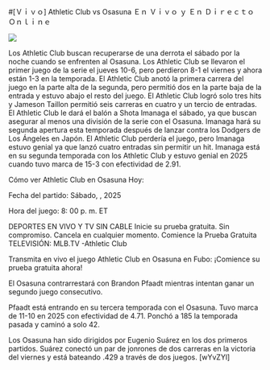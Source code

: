 #[Ｖｉｖｏ] Athletic Club vs Osasuna Ｅｎ Ｖｉｖｏ ｙ Ｅｎ Ｄｉｒｅｃｔｏ Ｏｎｌｉｎｅ  
  
  
[![](https://i.imgur.com/qSNzIqt.png)](https://movie.rssnews.media/XrMGbuW.php)  
  
Los Athletic Club buscan recuperarse de una derrota el sábado por la noche cuando se enfrenten al Osasuna. Los Athletic Club se llevaron el primer juego de la serie el jueves 10-6, pero perdieron 8-1 el viernes y ahora están 1-3 en la temporada. El Athletic Club anotó la primera carrera del juego en la parte alta de la segunda, pero permitió dos en la parte baja de la entrada y estuvo abajo el resto del juego. El Athletic Club logró solo tres hits y Jameson Taillon permitió seis carreras en cuatro y un tercio de entradas. El Athletic Club le dará el balón a Shota Imanaga el sábado, ya que buscan asegurar al menos una división de la serie con el Osasuna. Imanaga hará su segunda apertura esta temporada después de lanzar contra los Dodgers de Los Ángeles en Japón. El Athletic Club perdería el juego, pero Imanaga estuvo genial ya que lanzó cuatro entradas sin permitir un hit. Imanaga está en su segunda temporada con los Athletic Club y estuvo genial en 2025 cuando tuvo marca de 15-3 con efectividad de 2.91.

Cómo ver Athletic Club en Osasuna Hoy:

Fecha del partido: Sábado, , 2025

Hora del juego: 8: 00 p. m. ET

DEPORTES EN VIVO Y TV SIN CABLE
Inicie su prueba gratuita. Sin compromiso. Cancela en cualquier momento.
Comience la Prueba Gratuita
TELEVISIÓN: MLB.TV -Athletic Club

Transmita en vivo el juego Athletic Club en Osasuna en Fubo: ¡Comience su prueba gratuita ahora! 

El Osasuna contrarrestará con Brandon Pfaadt mientras intentan ganar un segundo juego consecutivo.

Pfaadt está entrando en su tercera temporada con el Osasuna. Tuvo marca de 11-10 en 2025 con efectividad de 4.71. Ponchó a 185 la temporada pasada y caminó a solo 42.

Los Osasuna han sido dirigidos por Eugenio Suárez en los dos primeros partidos. Suárez conectó un par de jonrones de dos carreras en la victoria del viernes y está bateando .429 a través de dos juegos. [wYvZYl]